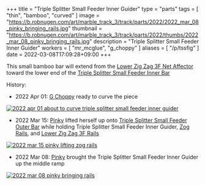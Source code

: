 +++
title = "Triple Splitter Small Feeder Inner Guider"
type = "parts"
tags = [ "thin", "bamboo", "curved" ]
image = "https://b.robnugen.com/art/marble_track_3/track/parts/2022/2022_mar_08_pinky_bringing_rails.jpg"
thumbnail = "https://b.robnugen.com/art/marble_track_3/track/parts/2022/thumbs/2022_mar_08_pinky_bringing_rails.jpg"
description = "Triple Splitter Small Feeder Inner Guider"
workers = [
    "mr_mcglue",
    "g_choppy"
]
aliases = [
    "/p/tssfig"
]
date = 2022-03-08T17:09:28+09:00
+++

This small bamboo bar will extend from the
[Lower Zig Zag 3F Net Affector](/parts/lower-zig-zag-3f-net-affector/)
toward the lower end of the [Triple Splitter Small Feeder Inner Bar](/parts/triple-splitter-small-feeder-inner-bar/)

History:

* 2022 Apr 01: [G Choppy](/workers/g_choppy/) ready to curve the piece

[![2022 apr 01 about to curve triple splitter small feeder inner guider](//b.robnugen.com/art/marble_track_3/construction/2022/thumbs/2022_apr_01_about_to_curve_triple_splitter_small_feeder_inner_guider.jpg)](//b.robnugen.com/art/marble_track_3/construction/2022/2022_apr_01_about_to_curve_triple_splitter_small_feeder_inner_guider.jpg)

* 2022 Mar 15: [Pinky](/workers/pinky/) lifted herself up onto [Triple Splitter Small Feeder Outer Bar](/parts/triple-splitter-small-feeder-outer-bar/) while holding Triple Splitter Small Feeder Inner Guider, [Zog Rails](/parts/zog-rails/), and [Lower Zig Zag 3F Rails](/parts/lower-zig-zag-3f-rails/)

[![2022 mar 15 pinky lifting zog rails](//b.robnugen.com/art/marble_track_3/construction/2022/thumbs/2022_mar_15_pinky_lifting_zog_rails.jpg)](//b.robnugen.com/art/marble_track_3/construction/2022/2022_mar_15_pinky_lifting_zog_rails.jpg)

* 2022 Mar 08: [Pinky](/workers/pinky/) brought the Triple Splitter Small Feeder Inner Guider up the middle ramp

[![2022 mar 08 pinky bringing rails](//b.robnugen.com/art/marble_track_3/track/parts/2022/thumbs/2022_mar_08_pinky_bringing_rails.jpg)](//b.robnugen.com/art/marble_track_3/track/parts/2022/2022_mar_08_pinky_bringing_rails.jpg)
